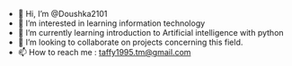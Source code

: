 - 👋 Hi, I’m @Doushka2101
- 👀 I’m interested in learning information technology
- 🌱 I’m currently learning introduction to Artificial intelligence with python
- 💞️ I’m looking to collaborate on projects concerning this field.
- 📫 How to reach me : taffy1995.tm@gmail.com

<!---
Doushka2101/Doushka2101 is a ✨ special ✨ repository because its `README.md` (this file) appears on your GitHub profile.
You can click the Preview link to take a look at your changes.
--->
